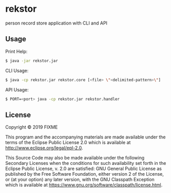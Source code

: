# rekstor

person record store application with CLI and API

## Usage

Print Help:
```bash
$ java -jar rekstor.jar
```

CLI Usage: 
```bash
$ java -cp rekstor.jar rekstor.core [<file> \"<delimited-pattern>\"]
```

API Usage:
```bash
$ PORT=<port> java -cp rekstor.jar rekstor.handler
```

## License

Copyright © 2019 FIXME

This program and the accompanying materials are made available under the
terms of the Eclipse Public License 2.0 which is available at
http://www.eclipse.org/legal/epl-2.0.

This Source Code may also be made available under the following Secondary
Licenses when the conditions for such availability set forth in the Eclipse
Public License, v. 2.0 are satisfied: GNU General Public License as published by
the Free Software Foundation, either version 2 of the License, or (at your
option) any later version, with the GNU Classpath Exception which is available
at https://www.gnu.org/software/classpath/license.html.

